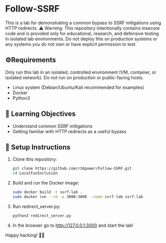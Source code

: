 # Follow-SSRF
This is a lab for demonstrating a common bypass to SSRF mitigations using HTTP redirects.
⚠️ Warning: This repository intentionally contains insecure code and is provided only for educational, research, and defensive testing in isolated lab environments. Do not deploy this on production systems or any systems you do not own or have explicit permission to test.


## ⚙️Requirements
Only run this lab in an isolated, controlled environment (VM, container, or isolated network). Do not run on production or public-facing hosts.
- Linux system (Debian/Ubuntu/Kali recommended for examples)
- Docker
- Python3

## 🧩 Learning Objectives

- Understand common SSRF mitigations
- Getting familiar with HTTP redirects as a useful bypass

## 🚀 Setup Instructions

1. Clone this repository:

   ```bash
   git clone https://github.com/r3dpower/Follow-SSRF.git
   cd LocalFunInclusion

2. Build and run the Docker image:

   ```bash
   sudo docker build -t ssrf-lab .
   sudo docker run --rm -p 3000:3000 --name ssrf-lab ssrf-lab

3. Run redirect_server.py:
   ```bash
   python3 redirect_server.py

4. In the browser go to http://127.0.0.1:3000 and start the lab!

Happy hacking! 🐱‍💻
